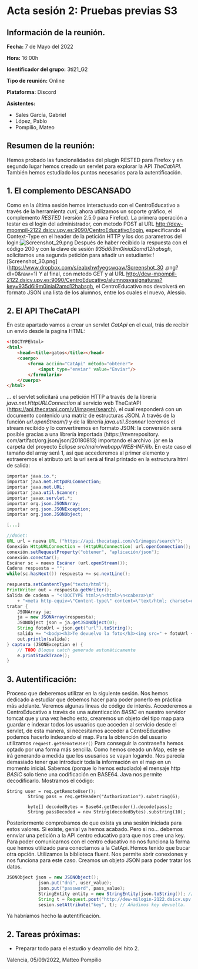 # Acta sesión 2: Pruebas previas S3
## Información de la reunión.
**Fecha:** 7 de Mayo del 2022

**Hora:** 16:00h

**Identificador del grupo:** 3ti21_G2

**Tipo de reunión:** Online

**Plataforma:** Discord

**Asistentes:**
- Sales García, Gabriel
- López, Pablo
- Pompilio, Mateo

## Resumen de la reunión:
Hemos probado las funcionalidades del plugin RESTED para Firefox y en segundo lugar hemos creado un servlet para explorar la API *TheCatAPI*. También hemos estudiado los puntos necesarios para la autentificación.

## 1. El complemento DESCANSADO
Como en la última sesión hemos interactuado con el CentroEducativo a través de la herramienta *curl*, ahora utilizamos un soporte gráfico, el complemento *RESTED* (versión 2.5.0 para Firefox).
La primera operación a testar es el login del administrador, con metodo POST al URL http://dew-mpompil-2122.dsicv.upv.es:9090/CentroEducativo/login, especificando el Context-Type en el header de la petición HTTP y los dos parametros del login:![Screenshot_29.png](https://www.dropbox.com/s/5zb2f4oid1vac97/Screenshot_29.png?dl=0&raw=1)
Después de haber recibido la respuesta con el código 200 y con la clave de sesión *935d6i9m0inial2amd12habsgh*, solicitamos una segunda petición para añadir un estudiante:![Screenshot_30.png](https://www.dropbox.com/s/eabxhwfyegswqaw/Screenshot_30 .png?dl=0&raw=1)
Y al final, con metodo GET y al URL http://dew-mpompil-2122.dsicv.upv.es:9090/CentroEducativo/alumnosyasignaturas?key=935d6i9m0inial2amd12habsgh, el CentroEducativo nos devolverá en formato JSON una lista de los alumnos, entre los cuales el nuevo, Alessio.

## 2. El API TheCatAPI
En este apartado vamos a crear un servlet *CatApi* en el cual, trás de recibir un envío desde la pagina HTML:
```html
<!DOCTYPEhtml>
<html>
    <head><title>gatos</title></head>
    <cuerpo>
        <forma acción="CatApi" método="obtener">
            <input type="enviar" value="Enviar"/>
        </formulario>
    </cuerpo>
</html>
```
... el servlet solicitará una petición HTTP a través de la librería *java.net.HttpURLConnection* al servicio web TheCatAPI (https://api.thecatapi.com/v1/images/search), el cual responderá con un documento contenido una matriz de estructuras JSON.
A través de la función *url.openStream()* y de la librería *java.util.Scanner* leeremos el stream recibido y lo convertiremos en formato JSON: la conversión será posible gracias a una librería importada (https://mvnrepository. com/artifact/org.json/json/20180813) importando el archivo .jar en la carpeta del proyecto Eclipse *src/main/webapp/WEB-INF/lib*.
En este caso el tamaño del array será 1, así que accederemos al primer elemento y extraeremos el atributo *url*: la url será al final printado en la estructura html de salida:
```java
importar java.io.*;
importar java.net.HttpURLConnection;
importar java.net.URL;
importar java.util.Scanner;
importar javax.servlet.*;
importar org.json.JSONArray;
importar org.json.JSONException;
importar org.json.JSONObject;

[...]

//doGet:
URL url = nueva URL ("https://api.thecatapi.com/v1/images/search");
Conexión HttpURLConnection = (HttpURLConnection) url.openConnection();
conexión.setRequestProperty("obtener", "aplicación/json");
conexión.conectar();
Escáner sc = nuevo Escáner (url.openStream());
Cadena respuesta = "";
while(sc.hasNext()) respuesta += sc.nextLine();

respuesta.setContentType("texto/html");
PrintWriter out = respuesta.getWriter();
Salida de cadena = "<!DOCTYPE html>\n<html>\n<cabeza>\n"
    + "<meta http-equiv=\"Content-type\" content=\"text/html; charset=utf-8\"/><title>Foto gato'</title></head>";
tratar {
    JSONArray ja;
    ja = new JSONArray(respuesta);
    JSONObject json = ja.getJSONObject(0);
    String fotoUrl = json.get("url").toString();
    salida += "<body><h3>Te devuelvo la foto</h3><img src=" + fotoUrl + "></body></html>";
    out.println(salida);            
} captura (JSONException e) {
    // TODO Bloque catch generado automáticamente
    e.printStackTrace();
}
```
## 3. Autentificación:
Proceso que deberemos utilizar en la siguiente sesión. Nos hemos dedicado a estudiar que debemos hacer para poder ponerlo en práctica más adelante. Veremos algunas líneas de código de interés.
Accederemos a CentroEducativo a través de una autenticación *BASIC* en nuestro servidor tomcat que y una vez hecho esto, crearemos un objeto del tipo map para guardar e indexar todos los usuarios que acceden al servicio desde el servlet, de esta manera, si necesitamos acceder a CentroEducativo podemos hacerlo indexando el map. Para la obtención del usuario utilizamos ```request.getRemoteUser()```
Para conseguir la contraseña hemos optado por una forma más sencilla. Como hemos creado un Map, este se irá generando a medida que los ususarios se vayan logando. Nos parecía demasiado tener que introducir toda la información en el map en un momento inicial.
Sabemos (porque lo hemos estudiado) el mensaje http *BASIC* solo tiene una codificación en BASE64. Java nos permite decodificarlo.
Mostramos el código: 
```
String user = req.getRemoteUser();
		String pass = req.getHeader("Authorization").substring(6);	
		
		byte[] decodedBytes = Base64.getDecoder().decode(pass);
		String passDecoded = new String(decodedBytes).substring(10);
```
Posteriormente comprobamos de que exista ya una sesión iniciada para estos valores. Si existe, genial ya hemos acabado. Pero si no... debemos ennviar una petición a la API centro educativo para que nos cree una key. Para poder comunicarnos con el centro educativo no nos funciona la forma que hemos utilizado para conectarnos a la CatApi. Hemos tenido que bucar otra opción. Utilizamos la biblioteca fluent. Nos permite abrir conexiones y nos funciona para este caso. Creamos un objeto JSON para poder tratar los datos.
```java
JSONObject json = new JSONObject();
            json.put("dni", user_value);
            json.put("password", pass_value);
            StringEntity entity = new StringEntity(json.toString()); //Ponemos JSON en String
            String t = Request.post("http://dew-milogin-2122.dsicv.upv.es:9090/CentroEducativo/login") .body(entity) .setHeader(HttpHeaders.CONTENT_TYPE, "application/json") .execute().returnContent().toString(); //Petición
            sesion.setAttribute("key", t); // Añadimos key devuelta.
```
Ya habríamos hecho la autentificación.

## 2. Tareas próximas:
-   Preparar todo para el estudio y dearrollo del hito 2.

Valencia, 05/09/2022, Matteo Pompilio
